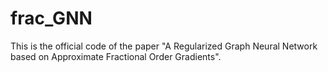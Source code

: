 # frac_GNN
This is the official code of the paper "A Regularized Graph Neural Network based on Approximate Fractional Order Gradients".
